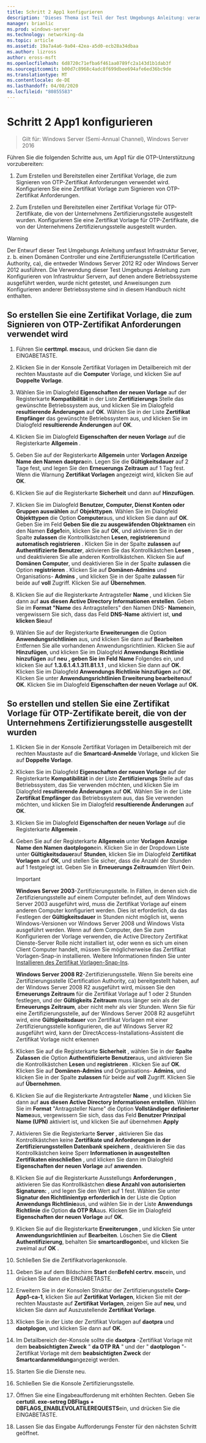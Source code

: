 ```yaml
---
title: Schritt 2 App1 konfigurieren
description: 'Dieses Thema ist Teil der Test Umgebungs Anleitung: veranschaulichen von DirectAccess mit OTP-Authentifizierung und RSA SecurID für Windows Server 2016'
manager: brianlic
ms.prod: windows-server
ms.technology: networking-da
ms.topic: article
ms.assetid: 19a7a4a6-9a04-42ea-a5d0-ecb28a34dbaa
ms.author: lizross
author: eross-msft
ms.openlocfilehash: 6d8720c71efba6f461aa0789fc2a143d1b1dab3f
ms.sourcegitcommit: b00d7c8968c4adc8f699dbee694afe6ed36bc9de
ms.translationtype: MT
ms.contentlocale: de-DE
ms.lasthandoff: 04/08/2020
ms.locfileid: "80855583"
---
```

# <a name="step-2-configure-app1"></a>Schritt 2 App1 konfigurieren

>Gilt für: Windows Server (Semi-Annual Channel), Windows Server 2016

Führen Sie die folgenden Schritte aus, um App1 für die OTP-Unterstützung vorzubereiten:  
  
1. Zum Erstellen und Bereitstellen einer Zertifikat Vorlage, die zum Signieren von OTP-Zertifikat Anforderungen verwendet wird. Konfigurieren Sie eine Zertifikat Vorlage zum Signieren von OTP-Zertifikat Anforderungen.  
  
2. Zum Erstellen und Bereitstellen einer Zertifikat Vorlage für OTP-Zertifikate, die von der Unternehmens Zertifizierungsstelle ausgestellt wurden. Konfigurieren Sie eine Zertifikat Vorlage für OTP-Zertifikate, die von der Unternehmens Zertifizierungsstelle ausgestellt wurden.  
  
> [!WARNING]  
> Der Entwurf dieser Test Umgebungs Anleitung umfasst Infrastruktur Server, z. b. einen Domänen Controller und eine Zertifizierungsstelle (Certification Authority, ca), die entweder Windows Server 2012 R2 oder Windows Server 2012 ausführen. Die Verwendung dieser Test Umgebungs Anleitung zum Konfigurieren von Infrastruktur Servern, auf denen andere Betriebssysteme ausgeführt werden, wurde nicht getestet, und Anweisungen zum Konfigurieren anderer Betriebssysteme sind in diesem Handbuch nicht enthalten.  
  
## <a name="to-create-and-deploy-a-certificate-template-used-to-sign-otp-certificate-requests"></a><a name="DAOTPRA"></a>So erstellen Sie eine Zertifikat Vorlage, die zum Signieren von OTP-Zertifikat Anforderungen verwendet wird  
  
1.  Führen Sie **certtmpl. msc**aus, und drücken Sie dann die EINGABETASTE.  
  
2.  Klicken Sie in der Konsole Zertifikat Vorlagen im Detailbereich mit der rechten Maustaste auf die **Computer** Vorlage, und klicken Sie auf **Doppelte Vorlage**.  
  
3.  Wählen Sie im Dialogfeld **Eigenschaften der neuen Vorlage** auf der Registerkarte **Kompatibilität** in der Liste **Zertifizierungs** Stelle das gewünschte Betriebssystem aus, und klicken Sie im Dialogfeld **resultierende Änderungen** auf **OK**. Wählen Sie in der Liste **Zertifikat Empfänger** das gewünschte Betriebssystem aus, und klicken Sie im Dialogfeld **resultierende Änderungen** auf **OK**.  
  
4.  Klicken Sie im Dialogfeld **Eigenschaften der neuen Vorlage** auf die Registerkarte **Allgemein** .  
  
5.  Geben Sie auf der Registerkarte **Allgemein** unter **Vorlagen Anzeige Name den Namen** **daotpra**ein. Legen Sie die **Gültigkeitsdauer** auf 2 Tage fest, und legen Sie den **Erneuerungs Zeitraum** auf 1 Tag fest. Wenn die Warnung **Zertifikat Vorlagen** angezeigt wird, klicken Sie auf **OK**.  
  
6.  Klicken Sie auf die Registerkarte **Sicherheit** und dann auf **Hinzufügen**.  
  
7.  Klicken Sie im Dialogfeld **Benutzer, Computer, Dienst Konten oder Gruppen auswählen** auf **Objekttypen**. Wählen Sie im Dialogfeld **Objekttypen** die Option **Computer**aus, und klicken Sie dann auf **OK**. Geben Sie im Feld **Geben Sie die zu ausgewäfenden Objektnamen** ein den Namen **Edge1**ein, klicken Sie auf **OK**, und aktivieren Sie in der Spalte **zulassen** die Kontrollkästchen **Lesen**, **registrieren**und **automatisch registrieren** . Klicken Sie in der Spalte **zulassen** auf **Authentifizierte Benutzer**, aktivieren Sie das Kontrollkästchen **Lesen** , und deaktivieren Sie alle anderen Kontrollkästchen. Klicken Sie auf **Domänen Computer**, und deaktivieren Sie in der Spalte **zulassen** die Option **registrieren** . Klicken Sie auf **Domänen-Admins** und Organisations- **Admins** , und klicken Sie in der Spalte **zulassen** für beide auf **voll** Zugriff. Klicken Sie auf **Übernehmen**.  
  
8.  Klicken Sie auf die Registerkarte Antragsteller **Name** , und klicken Sie dann auf **aus diesen Active Directory Informationen erstellen**. Geben Sie im **Format "Name** des Antragstellers" den Namen DNS- **Namen**ein, vergewissern Sie sich, dass das Feld **DNS-Name** aktiviert ist, **und klicken Sie**auf  
  
9. Wählen Sie auf der Registerkarte **Erweiterungen** die Option **Anwendungsrichtlinien** aus, und klicken Sie dann auf **Bearbeiten** Entfernen Sie alle vorhandenen Anwendungsrichtlinien. Klicken Sie auf **Hinzufügen**, und klicken Sie im Dialogfeld **Anwendungs Richtlinie hinzufügen** auf **neu** **, geben Sie** **im Feld** **Name** Folgendes ein, und klicken Sie auf **1.3.6.1.4.1.311.81.1.1** , und klicken Sie dann auf **OK**. Klicken Sie im Dialogfeld **Anwendungs Richtlinie hinzufügen** auf **OK**. Klicken Sie unter **Anwendungsrichtlinien Erweiterung bearbeiten**auf **OK**. Klicken Sie im Dialogfeld **Eigenschaften der neuen Vorlage** auf **OK**.  
  
## <a name="to-create-and-deploy-a-certificate-template-for-otp-certificates-issued-by-the-corporate-ca"></a><a name="DAOTPLogon"></a>So erstellen und stellen Sie eine Zertifikat Vorlage für OTP-Zertifikate bereit, die von der Unternehmens Zertifizierungsstelle ausgestellt wurden  
  
1.  Klicken Sie in der Konsole Zertifikat Vorlagen im Detailbereich mit der rechten Maustaste auf die **Smartcard-Anmelde** Vorlage, und klicken Sie auf **Doppelte Vorlage**.  
  
2.  Klicken Sie im Dialogfeld **Eigenschaften der neuen Vorlage** auf der Registerkarte **Kompatibilität** in der Liste **Zertifizierungs** Stelle auf das Betriebssystem, das Sie verwenden möchten, und klicken Sie im Dialogfeld **resultierende Änderungen** auf **OK**. Wählen Sie in der Liste **Zertifikat Empfänger** das Betriebssystem aus, das Sie verwenden möchten, und klicken Sie im Dialogfeld **resultierende Änderungen** auf **OK**.  
  
3.  Klicken Sie im Dialogfeld **Eigenschaften der neuen Vorlage** auf die Registerkarte **Allgemein** .  
  
4.  Geben Sie auf der Registerkarte **Allgemein** unter **Vorlagen Anzeige Name den Namen** **daotplogon**ein. Klicken Sie in der Dropdown Liste unter **Gültigkeitsdauer**auf **Stunden**, klicken Sie im Dialogfeld **Zertifikat Vorlagen** auf **OK**, und stellen Sie sicher, dass die Anzahl der Stunden auf 1 festgelegt ist. Geben Sie in **Erneuerungs Zeitraum**den Wert **0**ein.  
  
    > [!IMPORTANT]  
    > **Windows Server 2003**-Zertifizierungsstelle. In Fällen, in denen sich die Zertifizierungsstelle auf einem Computer befindet, auf dem Windows Server 2003 ausgeführt wird, muss die Zertifikat Vorlage auf einem anderen Computer konfiguriert werden. Dies ist erforderlich, da das Festlegen der **Gültigkeitsdauer** in Stunden nicht möglich ist, wenn Windows-Versionen vor Windows Server 2008 und Windows Vista ausgeführt werden. Wenn auf dem Computer, den Sie zum Konfigurieren der Vorlage verwenden, die Active Directory Zertifikat Dienste-Server Rolle nicht installiert ist, oder wenn es sich um einen Client Computer handelt, müssen Sie möglicherweise das Zertifikat Vorlagen-Snap-in installieren. Weitere Informationen finden Sie unter [Installieren des Zertifikat Vorlagen-Snap-Ins](https://technet.microsoft.com/library/cc732445.aspx).  
    >   
    > **Windows Server 2008 R2**-Zertifizierungsstelle. Wenn Sie bereits eine Zertifizierungsstelle (Certification Authority, ca) bereitgestellt haben, auf der Windows Server 2008 R2 ausgeführt wird, müssen Sie den **Erneuerungs Zeitraum** für die Zertifikat Vorlage auf 1 oder 2 Stunden festlegen, und der **Gültigkeits Zeitraum** muss länger sein als der **Erneuerungs Zeitraum**, aber nicht mehr als vier Stunden. Wenn Sie für eine Zertifizierungsstelle, auf der Windows Server 2008 R2 ausgeführt wird, eine **Gültigkeitsdauer** von Zertifikat Vorlagen mit einer Zertifizierungsstelle konfigurieren, die auf Windows Server R2 ausgeführt wird, kann der DirectAccess-Installations-Assistent die Zertifikat Vorlage nicht erkennen  
  
5.  Klicken Sie auf die Registerkarte **Sicherheit** , wählen Sie in der **Spalte Zulassen** die Option **Authentifizierte Benutzer**aus, und aktivieren Sie die Kontrollkästchen **Lesen** und **registrieren** . Klicken Sie auf **OK**. Klicken Sie auf **Domänen-Admins** und Organisations- **Admins**, und klicken Sie in der Spalte **zulassen** für beide auf **voll** Zugriff. Klicken Sie auf **Übernehmen**.  
  
6.  Klicken Sie auf die Registerkarte Antragsteller **Name** , und klicken Sie dann auf **aus diesen Active Directory Informationen erstellen**. Wählen Sie im **Format** "Antragsteller Name" die Option **Vollständiger definierter Name**aus, vergewissern Sie sich, dass das Feld **Benutzer Prinzipal Name (UPN)** aktiviert ist, und klicken Sie auf übernehmen **Apply**  
  
7.  Aktivieren Sie die Registerkarte **Server** , aktivieren Sie das Kontrollkästchen keine **Zertifikate und Anforderungen in der Zertifizierungsstellen Datenbank speichern** , deaktivieren Sie das Kontrollkästchen keine Sperr **Informationen in ausgestellten Zertifikaten einschließen** , und klicken Sie dann im Dialogfeld **Eigenschaften der neuen Vorlage** auf **anwenden**.  
  
8.  Klicken Sie auf die Registerkarte Ausstellungs **Anforderungen** , aktivieren Sie das Kontrollkästchen **diese Anzahl von autorisierten Signaturen:** , und legen Sie den Wert auf 1 fest. Wählen Sie unter **Signatur den Richtlinientyp erforderlich in** der Liste die Option **Anwendungs Richtlinie**aus, und wählen Sie in der Liste **Anwendungs Richtlinie** die Option **da OTP RA**aus. Klicken Sie im Dialogfeld **Eigenschaften der neuen Vorlage** auf **OK**.  
  
9. Klicken Sie auf die Registerkarte **Erweiterungen** , und klicken Sie unter **Anwendungsrichtlinien** auf **Bearbeiten**. Löschen Sie die **Client Authentifizierung**, behalten Sie **smartcardlogon**bei, und klicken Sie zweimal auf **OK** .  
  
10. Schließen Sie die Zertifikatvorlagenkonsole.  
  
11. Geben Sie auf dem Bildschirm **Start** den**Befehl certrv. msc**ein, und drücken Sie dann die EINGABETASTE.  
  
12. Erweitern Sie in der Konsolen Struktur der Zertifizierungsstelle **Corp-App1-ca-1**, klicken Sie auf **Zertifikat Vorlagen**, klicken Sie mit der rechten Maustaste auf **Zertifikat Vorlagen**, zeigen Sie auf **neu**, und klicken Sie dann auf Auszustellende **Zertifikat Vorlage**.  
  
13. Klicken Sie in der Liste der Zertifikat Vorlagen auf **daotpra** und **daotplogon**, und klicken Sie dann auf **OK**.  
  
14. Im Detailbereich der-Konsole sollte die **daotpra** -Zertifikat Vorlage mit dem **beabsichtigten Zweck** " **da OTP RA** " und der " **daotplogon** "-Zertifikat Vorlage mit dem **beabsichtigten Zweck** der **Smartcardanmeldung**angezeigt werden.  
  
15. Starten Sie die Dienste neu.  
  
16. Schließen Sie die Konsole Zertifizierungsstelle.  
  
17. Öffnen Sie eine Eingabeaufforderung mit erhöhten Rechten. Geben Sie **certutil. exe-setreg DBFlags + DBFLAGS_ENABLEVOLATILEREQUESTS**ein, und drücken Sie die EINGABETASTE.  
  
18. Lassen Sie das Eingabe Aufforderungs Fenster für den nächsten Schritt geöffnet.  
  


